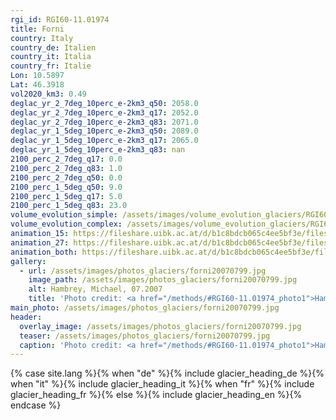 ```yaml
---
rgi_id: RGI60-11.01974
title: Forni
country: Italy
country_de: Italien
country_it: Italia
country_fr: Italie
Lon: 10.5897
Lat: 46.3918
vol2020_km3: 0.49
deglac_yr_2_7deg_10perc_e-2km3_q50: 2058.0
deglac_yr_2_7deg_10perc_e-2km3_q17: 2052.0
deglac_yr_2_7deg_10perc_e-2km3_q83: 2071.0
deglac_yr_1_5deg_10perc_e-2km3_q50: 2089.0
deglac_yr_1_5deg_10perc_e-2km3_q17: 2065.0
deglac_yr_1_5deg_10perc_e-2km3_q83: nan
2100_perc_2_7deg_q17: 0.0
2100_perc_2_7deg_q83: 1.0
2100_perc_2_7deg_q50: 0.0
2100_perc_1_5deg_q50: 9.0
2100_perc_1_5deg_q17: 5.0
2100_perc_1_5deg_q83: 23.0
volume_evolution_simple: /assets/images/volume_evolution_glaciers/RGI60-11.01974_simple_en.png
volume_evolution_complex: /assets/images/volume_evolution_glaciers/RGI60-11.01974_complex_en.png
animation_15: https://fileshare.uibk.ac.at/d/b1c8bdcb065c4ee5bf3e/files/?p=%2FRGI60-11.01974_%2B1.5%C2%B0C.mp4&dl=1
animation_27: https://fileshare.uibk.ac.at/d/b1c8bdcb065c4ee5bf3e/files/?p=%2FRGI60-11.01974_%2B2.7%C2%B0C.mp4&dl=1
animation_both: https://fileshare.uibk.ac.at/d/b1c8bdcb065c4ee5bf3e/files/?p=%2FRGI60-11.01974_both.mp4&dl=1
gallery:
  - url: /assets/images/photos_glaciers/forni20070799.jpg
    image_path: /assets/images/photos_glaciers/forni20070799.jpg
    alt: Hambrey, Michael, 07.2007
    title: 'Photo credit: <a href="/methods/#RGI60-11.01974_photo1">Hambrey, Michael, 07.2007</a>'
main_photo: /assets/images/photos_glaciers/forni20070799.jpg
header:
  overlay_image: /assets/images/photos_glaciers/forni20070799.jpg
  teaser: /assets/images/photos_glaciers/forni20070799.jpg
  caption: 'Photo credit: <a href="/methods/#RGI60-11.01974_photo1">Hambrey, Michael, 07.2007</a>'
---
```

{% case site.lang %}{% when "de" %}{% include glacier_heading_de %}{% when "it" %}{% include glacier_heading_it %}{% when "fr" %}{% include glacier_heading_fr %}{% else %}{% include glacier_heading_en %}{% endcase %}
